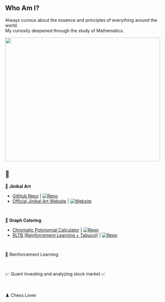 

<!--
**IyLias/IyLias** is a ✨ _special_ ✨ repository because its `README.md` (this file) appears on your GitHub profile.

Here are some ideas to get you started:

- 🔭 I’m currently working on ...
- 🌱 I’m currently learning ...
- 👯 I’m looking to collaborate on ...
- 🤔 I’m looking for help with ...
- 💬 Ask me about ...
- 📫 How to reach me: ...
- 😄 Pronouns: ...
- ⚡ Fun fact: ...
-->

## Who Am I?

Always curious about the essence and principles of everything around the world. <br>
My curiosity deepened through the study of Mathematics. <br>

<img src="https://www.musee-rodin.fr/sites/default/files/styles/carrousel_medium/public/2020-12/incontournables.jpg?itok=EuR_c1ll" width="500" height="400">



## 💭 

  🎨 **Jinikal Art**
  - [GitHub Repo](https://github.com/IyLias/JinikalArt) | [![Repo](https://img.shields.io/badge/GitHub-Repo-blue?logo=github)](https://github.com/IyLias/jinikal-art)  
  - [Official Jinikal Art Website](https://jinikalart.com) | [![Website](https://img.shields.io/badge/Website-jinikalart.com-brightgreen?logo=vercel)](https://jinikalart.com)

  <br>
     
  🧩 **Graph Coloring**
  - [Chromatic Polynomial Calculator](https://github.com/IyLias/chromatic-polynomial-calculator) | [![Repo](https://img.shields.io/badge/GitHub-Repo-blue?logo=github)](https://github.com/IyLias/chromatic-polynomial-calculator)
  - [RLTB (Reinforcement Learning + Tabucol)](https://github.com/IyLias/graph-coloring-RLTB) | [![Repo](https://img.shields.io/badge/GitHub-Repo-blue?logo=github)](https://github.com/IyLias/graph-coloring-RLTB)
  

  <br>

  🤖 Reinforcement Learning

  <br>
   
  📈 Quant Investing and analyzing stock market 📈
 
  <br>
     
  ♟️ Chess Lover 

